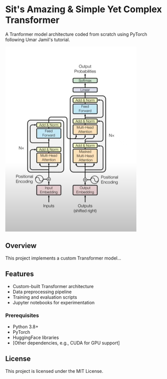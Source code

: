 # Sit's Amazing & Simple Yet Complex Transformer
A Tranformer model architecture coded from scratch using PyTorch following Umar Jamil's tutorial.

![Alt Text](https://github.com/Official3Lo/SIT-Transformer/blob/main/Transformer_Model.PNG)

## Overview
This project implements a custom Transformer model...


## Features
- Custom-built Transformer architecture
- Data preprocessing pipeline
- Training and evaluation scripts
- Jupyter notebooks for experimentation


### Prerequisites
- Python 3.8+
- PyTorch
- HuggingFace libraries
- [Other dependencies, e.g., CUDA for GPU support]


## License
This project is licensed under the MIT License.
